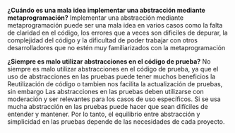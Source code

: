 **¿Cuándo es una mala idea implementar una abstracción mediante metaprogramación?**
Implementar una abstracción mediante metaprogramación puede ser una mala idea en varios casos como la falta de claridad en el código, 
los errores que a veces son dificiles de depurar, la complejidad del código y la dificultad de poder trabajar con otros desarrolladores que no estén muy familiarizados con la metaprogramación

**¿Siempre es malo utilizar abstracciones en el código de prueba?**
No siempre es malo utilizar abstracciones en el código de prueba, ya que el uso de abstracciones en las pruebas puede tener muchos beneficios la Reutilización de código o tambien nos facilita la actualización de pruebas, sin embargo Las abstracciones en las pruebas deben utilizarse con moderación y ser relevantes para los casos de uso específicos. Si se usa mucha abstracción en las pruebas puede hacer que sean difíciles de entender y mantener. Por lo tanto, el equilibrio entre abstracción y simplicidad en las pruebas depende de las necesidades de cada proyecto.
